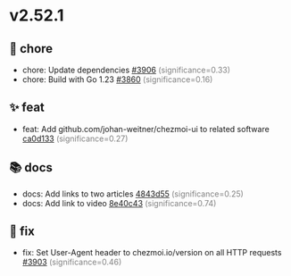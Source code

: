 # v2.52.1
## 🔧 chore
- chore: Update dependencies [#3906](https://github.com/twpayne/chezmoi/pull/3906) <span style='color:grey;'>(significance=0.33)</span>
- chore: Build with Go 1.23 [#3860](https://github.com/twpayne/chezmoi/pull/3860) <span style='color:grey;'>(significance=0.16)</span>
## ✨ feat
- feat: Add github.com/johan-weitner/chezmoi-ui to related software [ca0d133](https://github.com/twpayne/chezmoi/commit/ca0d13356da87e4dcb3dc508dc830cf347fbdaf1) <span style='color:grey;'>(significance=0.27)</span>
## 📚 docs
- docs: Add links to two articles [4843d55](https://github.com/twpayne/chezmoi/commit/4843d5543731aad944f5b1fbacc6caf9bb3a9948) <span style='color:grey;'>(significance=0.25)</span>
- docs: Add link to video [8e40c43](https://github.com/twpayne/chezmoi/commit/8e40c439736ff5dc597eb39e0cee244f40826839) <span style='color:grey;'>(significance=0.74)</span>
## 🐛 fix
- fix: Set User-Agent header to chezmoi.io/version on all HTTP requests [#3903](https://github.com/twpayne/chezmoi/pull/3903) <span style='color:grey;'>(significance=0.46)</span>
